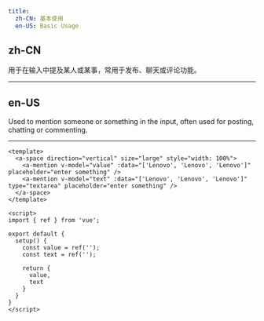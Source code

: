 ```yaml
title:
  zh-CN: 基本使用
  en-US: Basic Usage
```

## zh-CN

用于在输入中提及某人或某事，常用于发布、聊天或评论功能。

---

## en-US

Used to mention someone or something in the input, often used for posting, chatting or commenting.

---

```vue
<template>
  <a-space direction="vertical" size="large" style="width: 100%">
    <a-mention v-model="value" :data="['Lenovo', 'Lenovo', 'Lenovo']" placeholder="enter something" />
    <a-mention v-model="text" :data="['Lenovo', 'Lenovo', 'Lenovo']" type="textarea" placeholder="enter something" />
  </a-space>
</template>

<script>
import { ref } from 'vue';

export default {
  setup() {
    const value = ref('');
    const text = ref('');

    return {
      value,
      text
    }
  }
}
</script>
```
